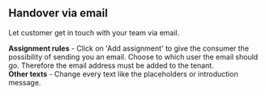 ## Handover via email

Let customer get in touch with your team via email.

**Assignment rules** - Click on 'Add assignment' to give the consumer the possibility of sending you an email. Choose to which user the email should go. Therefore the email address must be added to the tenant.     
**Other texts** - Change every text like the placeholders or introduction message.
